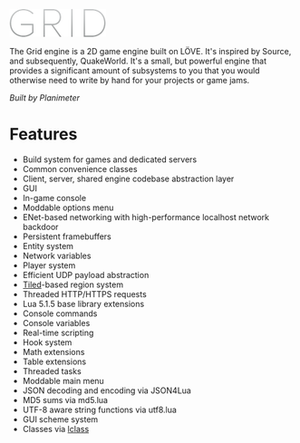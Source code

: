 ![Grid](/src/images/gui/logo.png?raw=true "Grid")

The Grid engine is a 2D game engine built on LÖVE. It's inspired by Source, and
subsequently, QuakeWorld. It's a small, but powerful engine that provides a
significant amount of subsystems to you that you would otherwise need to write
by hand for your projects or game jams.

*Built by Planimeter*

Features
========

* Build system for games and dedicated servers
* Common convenience classes
* Client, server, shared engine codebase abstraction layer
* GUI
* In-game console
* Moddable options menu
* ENet-based networking with high-performance localhost network backdoor
* Persistent framebuffers
* Entity system
* Network variables
* Player system
* Efficient UDP payload abstraction
* [Tiled](http://www.mapeditor.org/ "Tiled")-based region system
* Threaded HTTP/HTTPS requests
* Lua 5.1.5 base library extensions
* Console commands
* Console variables
* Real-time scripting
* Hook system
* Math extensions
* Table extensions
* Threaded tasks
* Moddable main menu
* JSON decoding and encoding via JSON4Lua
* MD5 sums via md5.lua
* UTF-8 aware string functions via utf8.lua
* GUI scheme system
* Classes via [lclass](https://github.com/andrewmcwatters/lclass "lclass")
